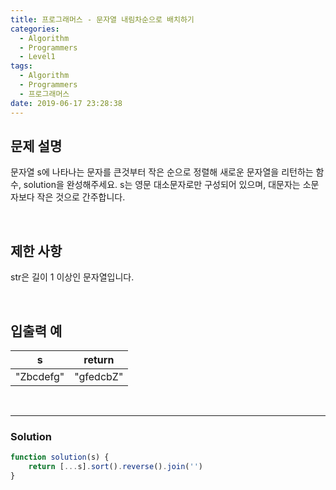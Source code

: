 ```yaml
---
title: 프로그래머스 - 문자열 내림차순으로 배치하기
categories:
  - Algorithm
  - Programmers
  - Level1
tags:
  - Algorithm
  - Programmers
  - 프로그래머스
date: 2019-06-17 23:28:38
---
```



## 문제 설명
문자열 s에 나타나는 문자를 큰것부터 작은 순으로 정렬해 새로운 문자열을 리턴하는 함수, solution을 완성해주세요.
s는 영문 대소문자로만 구성되어 있으며, 대문자는 소문자보다 작은 것으로 간주합니다.

<!-- more -->
<br/>

## 제한 사항
str은 길이 1 이상인 문자열입니다.

<br/>

## 입출력 예
| s | return |
| :---: | :---: |
| "Zbcdefg" | "gfedcbZ" |

<br/>

---

### Solution 

```javascript
function solution(s) {
    return [...s].sort().reverse().join('')
}
```
